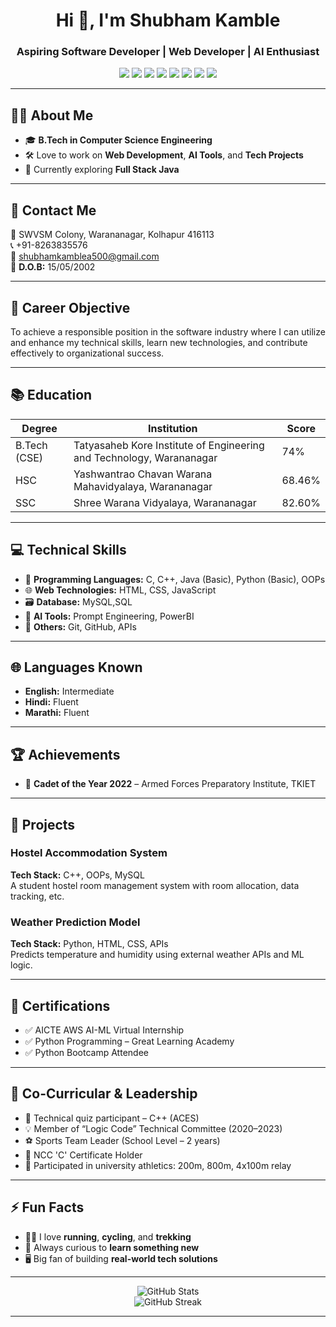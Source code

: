 <!-- Banner Image -->
<h1 align="center">Hi 👋, I'm Shubham Kamble</h1>
<h3 align="center">Aspiring Software Developer | Web Developer | AI Enthusiast</h3>

<p align="center">
  <img src="https://img.shields.io/badge/HTML-F06529?style=for-the-badge&logo=html5&logoColor=white" />
  <img src="https://img.shields.io/badge/CSS-2965F1?style=for-the-badge&logo=css3&logoColor=white" />
  <img src="https://img.shields.io/badge/JavaScript-F7DF1E?style=for-the-badge&logo=javascript&logoColor=black" />
  <img src="https://img.shields.io/badge/Java-007396?style=for-the-badge&logo=java&logoColor=white" />
  <img src="https://img.shields.io/badge/Python-3776AB?style=for-the-badge&logo=python&logoColor=white" />
  <img src="https://img.shields.io/badge/C++-00599C?style=for-the-badge&logo=c%2B%2B&logoColor=white" />
  <img src="https://img.shields.io/badge/MySQL-4479A1?style=for-the-badge&logo=mysql&logoColor=white" />
  <img src="https://img.shields.io/badge/AI Tools-%23FF6F00?style=for-the-badge" />
</p>

---

## 🧑‍💻 About Me

- 🎓 **B.Tech in Computer Science Engineering**  
- 🛠️ Love to work on **Web Development**, **AI Tools**, and **Tech Projects**  
- 🌱 Currently exploring **Full Stack Java**

---

## 📧 Contact Me

📍 SWVSM Colony, Warananagar, Kolhapur 416113  
📞 +91-8263835576  
📧 [shubhamkamblea500@gmail.com](shubhamkamblea500@gmail.com)  
🎂 **D.O.B:** 15/05/2002

---

## 🎯 Career Objective

To achieve a responsible position in the software industry where I can utilize and enhance my technical skills, learn new technologies, and contribute effectively to organizational success.

---

## 📚 Education

| Degree       | Institution                                                           | Score       |
|--------------|------------------------------------------------------------------------|-------------|
| B.Tech (CSE) | Tatyasaheb Kore Institute of Engineering and Technology, Warananagar | 74%  |
| HSC          | Yashwantrao Chavan Warana Mahavidyalaya, Warananagar                 | 68.46%      |
| SSC          | Shree Warana Vidyalaya, Warananagar                                   | 82.60%      |

---

## 💻 Technical Skills

- 🧠 **Programming Languages:** C, C++, Java (Basic), Python (Basic), OOPs  
- 🌐 **Web Technologies:** HTML, CSS, JavaScript  
- 🗃️ **Database:** MySQL,SQL 
- 🤖 **AI Tools:** Prompt Engineering, PowerBI  
- 🔧 **Others:** Git, GitHub, APIs

---

## 🌐 Languages Known

- **English:** Intermediate  
- **Hindi:** Fluent  
- **Marathi:** Fluent

---

## 🏆 Achievements

- 🏅 **Cadet of the Year 2022** – Armed Forces Preparatory Institute, TKIET

---

## 🚀 Projects

### Hostel Accommodation System  
**Tech Stack:** C++, OOPs, MySQL  
A student hostel room management system with room allocation, data tracking, etc.

### Weather Prediction Model  
**Tech Stack:** Python, HTML, CSS, APIs  
Predicts temperature and humidity using external weather APIs and ML logic.

---

## 📜 Certifications

- ✅ AICTE AWS AI-ML Virtual Internship  
- ✅ Python Programming – Great Learning Academy  
- ✅ Python Bootcamp Attendee  

---

## 🎯 Co-Curricular & Leadership

- 🧩 Technical quiz participant – C++ (ACES)
- 💡 Member of “Logic Code” Technical Committee (2020–2023)
- ⚽ Sports Team Leader (School Level – 2 years)
- 🥇 NCC 'C' Certificate Holder
- 🏃 Participated in university athletics: 200m, 800m, 4x100m relay

---

## ⚡ Fun Facts

- 🏃‍♂️ I love **running**, **cycling**, and **trekking**
- 🧠 Always curious to **learn something new**
- 🖥️ Big fan of building **real-world tech solutions**

---

<p align="center">
  <img src="https://github-readme-stats.vercel.app/api?username=your-github-username&show_icons=true&theme=radical" alt="GitHub Stats" />
  <br/>
  <img src="https://github-readme-streak-stats.herokuapp.com?user=your-github-username&theme=radical" alt="GitHub Streak" />
</p>

---

